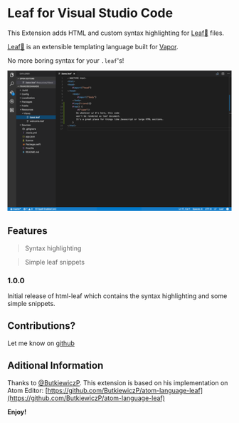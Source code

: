 # Leaf for Visual Studio Code

This Extension adds HTML and custom syntax highlighting for [Leaf🍃](https://github.com/vapor/leaf) files.

[Leaf🍃](https://github.com/vapor/leaf) is an extensible templating language built for [Vapor](https://github.com/vapor/vapor).

No more boring syntax for your `.leaf`'s!

![preview.png](https://github.com/FranciscoAmado/vscode-html-leaf/raw/master/preview.png)

## Features

> Syntax highlighting

> Simple leaf snippets


### 1.0.0

Initial release of html-leaf which contains the syntax highlighting and some simple snippets.

## Contributions?

Let me know on [github](https://github.com/FranciscoAmado/vscode-html-leaf) 

## Aditional Information

Thanks to [@ButkiewiczP](https://github.com/ButkiewiczP). This extension is based on his implementation on Atom Editor: [https://github.com/ButkiewiczP/atom-language-leaf](https://github.com/ButkiewiczP/atom-language-leaf)

**Enjoy!**
